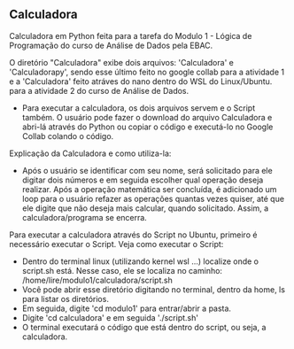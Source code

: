 ## Calculadora
Calculadora em Python feita para a tarefa do Modulo 1 - Lógica de Programação do curso de Análise de Dados pela EBAC. 

O diretório "Calculadora" exibe dois arquivos: 'Calculadora' e 'Calculadorapy', sendo esse último feito no google collab para a atividade 1 e a 'Calculadora' feito atráves do nano dentro do WSL do Linux/Ubuntu. para a atividade 2 do curso de Análise de Dados.

- Para executar a calculadora, os dois arquivos servem e o Script também. O usuário pode fazer o download do arquivo Calculadora e abri-lá através do Python ou copiar o código e executá-lo no Google Collab colando o código. 
  
 Explicação da Calculadora e como utiliza-la:
 - Após o usuário se identificar com seu nome, será solicitado para ele digitar dois números e em seguida escolher qual operação deseja realizar. Após a operação matemática ser concluída, é adicionado um loop para o usuário refazer as operações quantas vezes quiser, até que ele digite que não deseja mais calcular, quando solicitado. Assim, a calculadora/programa se encerra.
   
Para executar a calculadora através do Script no Ubuntu, primeiro é necessário executar o Script. 
Veja como executar o Script:

- Dentro do terminal linux (utilizando kernel wsl ...) localize onde o script.sh está. Nesse caso, ele se localiza no caminho: /home/lire/modulo1/calculadora/script.sh
- Você pode abrir esse diretório digitando no terminal, dentro da home, ls para listar os diretórios.
- Em seguida, digite 'cd modulo1' para entrar/abrir a pasta.
- Digite 'cd calculadora' e em seguida './script.sh'
- O terminal executará o código que está dentro do script, ou seja, a calculadora.

